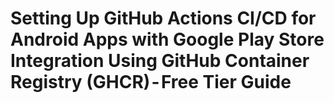# Setting Up GitHub Actions CI/CD for Android Apps with Google Play Store Integration Using GitHub Container Registry (GHCR) - Free Tier Guide
